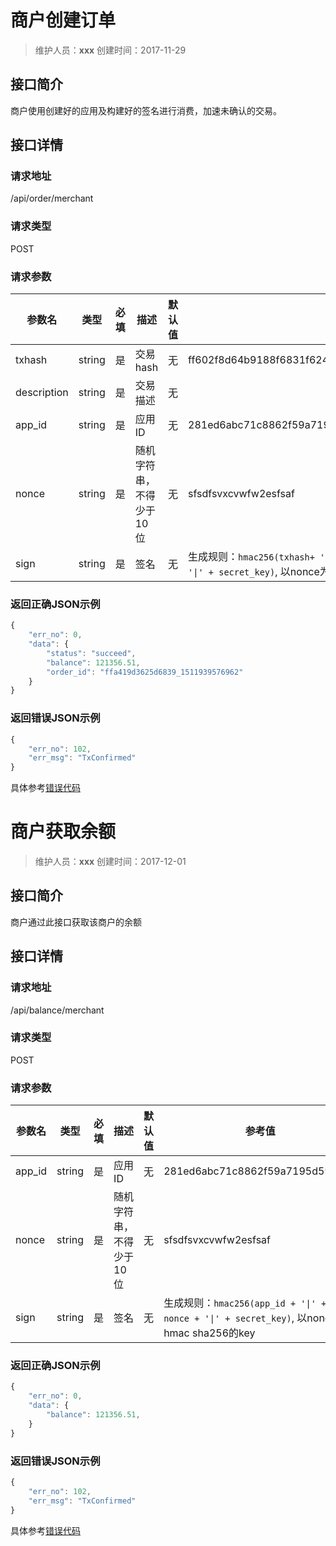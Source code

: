 # 商户创建订单
>维护人员：**xxx**
>创建时间：2017-11-29

## 接口简介
商户使用创建好的应用及构建好的签名进行消费，加速未确认的交易。

## 接口详情

### 请求地址
/api/order/merchant

### 请求类型
POST

### 请求参数
| 参数名 | 类型 | 必填 | 描述 | 默认值 | 参考值 |
| --- | :---: | :---: | --- | --- | --- |
| txhash | string | 是 | 交易hash | 无 | ff602f8d64b9188f6831f62486e1391c8281ed6abc71c8862f59a7195d591328 |
| description | string | 是 | 交易描述 | 无 |  |
| app_id | string | 是 | 应用ID | 无 | 281ed6abc71c8862f59a7195d591328 |
| nonce | string | 是 | 随机字符串，不得少于10位 | 无 | sfsdfsvxcvwfw2esfsaf |
| sign | string | 是 | 签名 | 无 | 生成规则：`hmac256(txhash+ '\|' + description + '\|' + app_id + '\|' + nonce + '\|' + secret_key)`, 以nonce为hmac sha256的key|

### 返回正确JSON示例
```javascript
{
    "err_no": 0,
    "data": {
        "status": "succeed",
        "balance": 121356.51,
        "order_id": "ffa419d3625d6839_1511939576962"
    }
}
```

### 返回错误JSON示例
```javascript
{
	"err_no": 102,
	"err_msg": "TxConfirmed"
}
```

具体参考[错误代码](./errorcode.md)

# 商户获取余额
>维护人员：**xxx**
>创建时间：2017-12-01

## 接口简介
商户通过此接口获取该商户的余额

## 接口详情

### 请求地址
/api/balance/merchant

### 请求类型
POST

### 请求参数
| 参数名 | 类型 | 必填 | 描述 | 默认值 | 参考值 |
| --- | :---: | :---: | --- | --- | --- |
| app_id | string | 是 | 应用ID | 无 | 281ed6abc71c8862f59a7195d591328 |
| nonce | string | 是 | 随机字符串，不得少于10位 | 无 | sfsdfsvxcvwfw2esfsaf |
| sign | string | 是 | 签名 | 无 | 生成规则：`hmac256(app_id + '\|' + nonce + '\|' + secret_key)`, 以nonce为hmac sha256的key|

### 返回正确JSON示例
```javascript
{
    "err_no": 0,
    "data": {
        "balance": 121356.51,
    }
}
```

### 返回错误JSON示例
```javascript
{
	"err_no": 102,
	"err_msg": "TxConfirmed"
}
```

具体参考[错误代码](./errorcode.md)